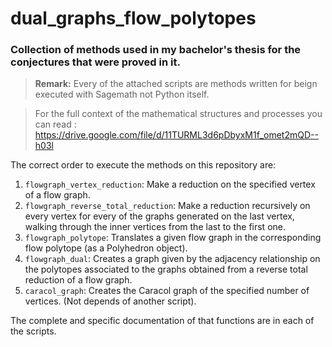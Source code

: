 # dual_graphs_flow_polytopes
### Collection of methods used in my bachelor's thesis for the conjectures that were proved in it.

> **Remark:** Every of the attached scripts are methods written for beign executed with Sagemath not Python itself.

> For the full context of the mathematical structures and processes you can read : https://drive.google.com/file/d/11TURML3d6pDbyxM1f_omet2mQD--h03l

The correct order to execute the methods on this repository are:

1. `flowgraph_vertex_reduction`: Make a reduction on the specified vertex of a flow graph.
2. `flowgraph_reverse_total_reduction`: Make a reduction recursively on every vertex for every of the graphs generated on the last vertex, walking through the inner vertices from the last to the first one.
3. `flowgraph_polytope`: Translates a given flow graph in the corresponding flow polytope (as a Polyhedron object).
4. `flowgraph_dual`: Creates a graph given by the adjacency relationship on the polytopes associated to the graphs obtained from a reverse total reduction of a flow graph.
5. `caracol_graph`: Creates the Caracol graph of the specified number of vertices. (Not depends of another script).

The complete and specific documentation of that functions are in each of the scripts.
